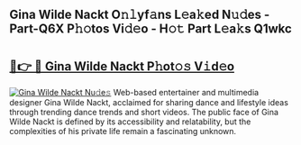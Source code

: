 ## Gina Wilde Nackt O𝚗𝚕yf𝚊ns L𝚎a𝚔ed N𝚞𝚍es - Part-Q6X P𝚑𝚘tos Vi𝚍𝚎o - H𝚘𝚝 Part L𝚎a𝚔s Q1wkc

# <h2><a href="http://kf42zx5.oniu.top/?m=Gina+Wilde+Nackt">🔗👉 🔴 Gina Wilde Nackt P𝚑ot𝚘𝚜 V𝚒d𝚎o</a></h2>

[![Gina Wilde Nackt Nu𝚍e𝚜](https://i.imgur.com/0qMVB7G.gif)](http://kf42zx5.oniu.top/?m=Gina+Wilde+Nackt)
Web-based entertainer and multimedia designer Gina Wilde Nackt, acclaimed for sharing dance and lifestyle ideas through trending dance trends and short videos. The public face of Gina Wilde Nackt is defined by its accessibility and relatability, but the complexities of his private life remain a fascinating unknown.  
